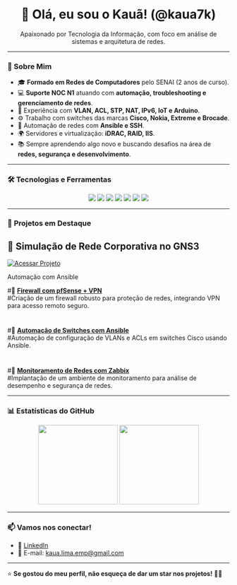<h1 align="center">👋 Olá, eu sou o Kauã! (@kaua7k)</h1>
<p align="center">
  Apaixonado por Tecnologia da Informação, com foco em análise de sistemas e arquitetura de redes.
</p>

---

### 🚀 Sobre Mim
- 🎓 **Formado em Redes de Computadores** pelo SENAI (2 anos de curso).  
- 💻 **Suporte NOC N1** atuando com **automação, troubleshooting e gerenciamento de redes**.  
- 🔧 Experiência com **VLAN, ACL, STP, NAT, IPv6, IoT e Arduino**.  
- ⚙️ Trabalho com switches das marcas **Cisco, Nokia, Extreme e Brocade**.  
- 🤖 Automação de redes com **Ansible e SSH**.  
- 🌍 Servidores e virtualização: **iDRAC, RAID, IIS**.  
- 📚 Sempre aprendendo algo novo e buscando desafios na área de **redes, segurança e desenvolvimento**.  

---

### 🛠️ **Tecnologias e Ferramentas**
<div align="center">
  <img src="https://img.shields.io/badge/Linux-FCC624?style=for-the-badge&logo=linux&logoColor=black" />
  <img src="https://img.shields.io/badge/Cisco-1BA0D7?style=for-the-badge&logo=cisco&logoColor=white" />
  <img src="https://img.shields.io/badge/Ansible-EE0000?style=for-the-badge&logo=ansible&logoColor=white" />
  <img src="https://img.shields.io/badge/GitHub-181717?style=for-the-badge&logo=github&logoColor=white" />
  <img src="https://img.shields.io/badge/Python-3776AB?style=for-the-badge&logo=python&logoColor=white" />
  <img src="https://img.shields.io/badge/IPv6-004C97?style=for-the-badge&logo=ipv6&logoColor=white" />
  <img src="https://img.shields.io/badge/IoT-FF6F00?style=for-the-badge&logo=internet-of-things&logoColor=white" />
</div>

---

### 📌 **Projetos em Destaque**

## 🔹 Simulação de Rede Corporativa no GNS3
[![Acessar Projeto](https://img.shields.io/badge/-Acessar%20Projeto-2ea44f?style=for-the-badge)](https://github.com/kaua7k/Rede-Corporativa)

Automação com Ansible

#🔹 **[Firewall com pfSense + VPN](#)**  
#Criação de um firewall robusto para proteção de redes, integrando VPN para acesso remoto seguro.  
#
#🔹 **[Automação de Switches com Ansible](#)**  
#Automação de configuração de VLANs e ACLs em switches Cisco usando Ansible.  
#
#🔹 **[Monitoramento de Redes com Zabbix](#)**  
#Implantação de um ambiente de monitoramento para análise de desempenho e segurança de redes.  

---

### 📊 **Estatísticas do GitHub**
<div align="center">
  <img height="180em" src="https://github-readme-stats.vercel.app/api?username=kaua7k&show_icons=true&theme=tokyonight&include_all_commits=true&count_private=true"/>
  <img height="180em" src="https://github-readme-streak-stats.herokuapp.com/?user=kaua7k&theme=tokyonight"/>
</div>

---

### 📫 **Vamos nos conectar!**
- 💼 [LinkedIn](https://www.linkedin.com/in/kaua7k)   
- 📧 E-mail: [kaua.lima.emp@gmail.com](kaua.lima.emp@gmail.com)  

---

⭐ **Se gostou do meu perfil, não esqueça de dar um star nos projetos!** 🚀✨
